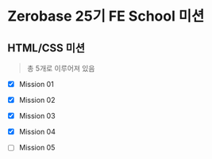 # Zerobase 25기 FE School 미션

## HTML/CSS 미션

> 총 5개로 이루어져 있음

- [x] Mission 01 
- [x] Mission 02 
- [x] Mission 03 
- [x] Mission 04 
- [ ] Mission 05

